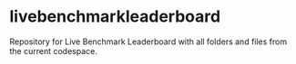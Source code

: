 # livebenchmarkleaderboard
Repository for Live Benchmark Leaderboard with all folders and files from the current codespace.
